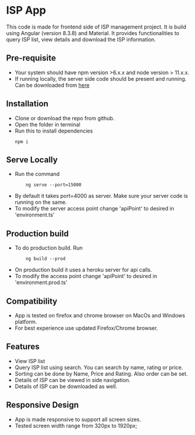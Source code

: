# ISP App
This code is made for frontend side of ISP management project. It is build using Angular (version 8.3.8) and Material.
It provides functionalities to query ISP list, view details and download the ISP information.

## Pre-requisite
* Your system should have npm version >6.x.x and node version > 11.x.x.
* If running locally, the server side code should be present and running. Can be downloaded from [here](https://github.com/mrmilind11/isp-backend)

## Installation
* Clone or download the repo from github.
* Open the folder in terminal
* Run this to install dependencies  
    ```
    npm i
    ```

## Serve Locally
* Run the command
    ```
        ng serve --port=15000
    ```
* By default it takes port=4000 as server. Make sure your server code is running on the same.
* To modify the server access point change 'apiPoint' to desired in 'environment.ts'

## Production build
* To do production build. Run
    ```
        ng build --prod
    ```
* On production build it uses a heroku server for api calls. 
* To modify the access point change 'apiPoint' to desired in 'environment.prod.ts'

## Compatibility
* App is tested on firefox and chrome browser on MacOs and Windows platform.
* For best experience use updated Firefox/Chrome browser.

## Features
* View ISP list
* Query ISP list using search. You can search by name, rating or price.
* Sorting can be done by Name, Price and Rating. Also order can be set.
* Details of ISP can be viewed in side navigation.
* Details of ISP can be downloaded as well.

## Responsive Design
* App is made responsive to support all screen sizes.
* Tested screen width range from 320px to 1920px;
